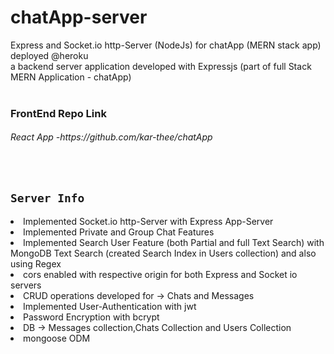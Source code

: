 # chatApp-server
Express and Socket.io http-Server (NodeJs) for chatApp (MERN stack app) deployed @heroku
<br>
a backend server application developed with Expressjs (part of full Stack MERN Application - chatApp)
<br><br>

### FrontEnd Repo Link
<h6>React App -https://github.com/kar-thee/chatApp</h6>
<br>

## `Server Info`
 <li>Implemented Socket.io http-Server with Express App-Server</li>
 <li>Implemented Private and Group Chat Features</li>
 <li>Implemented Search User Feature (both Partial and full Text Search) with MongoDB Text Search (created Search Index in Users collection) and also using Regex</li>
 <li>cors enabled with respective origin for both Express and Socket io servers</li>
 <li>CRUD operations developed for -> Chats and Messages</li>
 <li>Implemented User-Authentication with jwt</li>
 <li> Password Encryption with bcrypt</li>
 <li>DB -> Messages collection,Chats Collection and Users Collection</li>
 <li>mongoose ODM </li>
 
<br>
